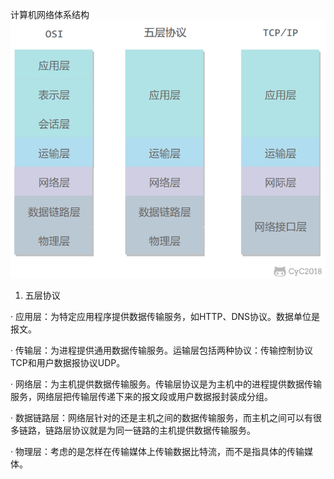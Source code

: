 计算机网络体系结构
![network](5.png)
1.  五层协议

· 应用层：为特定应用程序提供数据传输服务，如HTTP、DNS协议。数据单位是报文。

· 传输层：为进程提供通用数据传输服务。运输层包括两种协议：传输控制协议TCP和用户数据报协议UDP。

· 网络层：为主机提供数据传输服务。传输层协议是为主机中的进程提供数据传输服务，网络层把传输层传递下来的报文段或用户数据报封装成分组。

· 数据链路层：网络层针对的还是主机之间的数据传输服务，而主机之间可以有很多链路，链路层协议就是为同一链路的主机提供数据传输服务。

· 物理层：考虑的是怎样在传输媒体上传输数据比特流，而不是指具体的传输媒体。 
